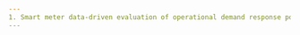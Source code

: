 ```yaml
---
1. Smart meter data-driven evaluation of operational demand response potential of residential air conditioning loads
---
```



